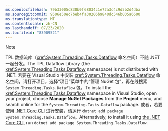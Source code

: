 ```yaml
---
ms.openlocfilehash: 79b33005c838b0f68034c1e72a3c4c9d5b2d4dba
ms.sourcegitcommit: 9506e50ec7beb4fa30206b9840dc546b035a6600
ms.translationtype: MT
ms.contentlocale: zh-CN
ms.lasthandoff: 07/23/2020
ms.locfileid: "83909521"
---
```

> [!NOTE]
> <span data-ttu-id="316c6-101">TPL 数据流库（<xref:System.Threading.Tasks.Dataflow> 命名空间）不随 .NET 一起分发。</span><span class="sxs-lookup"><span data-stu-id="316c6-101">The TPL Dataflow Library (the <xref:System.Threading.Tasks.Dataflow> namespace) is not distributed with .NET.</span></span> <span data-ttu-id="316c6-102">若要在 Visual Studio 中安装 <xref:System.Threading.Tasks.Dataflow> 命名空间，请打开项目，选择“项目”菜单中的“管理 NuGet 包”，再在线搜索 `System.Threading.Tasks.Dataflow` 包。</span><span class="sxs-lookup"><span data-stu-id="316c6-102">To install the <xref:System.Threading.Tasks.Dataflow> namespace in Visual Studio, open your project, choose **Manage NuGet Packages** from the **Project** menu, and search online for the `System.Threading.Tasks.Dataflow` package.</span></span> <span data-ttu-id="316c6-103">或者，若要使用 [.NET Core CLI](/dotnet/core/tools/) 进行安装，请运行 `dotnet add package System.Threading.Tasks.Dataflow`。</span><span class="sxs-lookup"><span data-stu-id="316c6-103">Alternatively, to install it using [the .NET Core CLI](/dotnet/core/tools/), run `dotnet add package System.Threading.Tasks.Dataflow`.</span></span>
